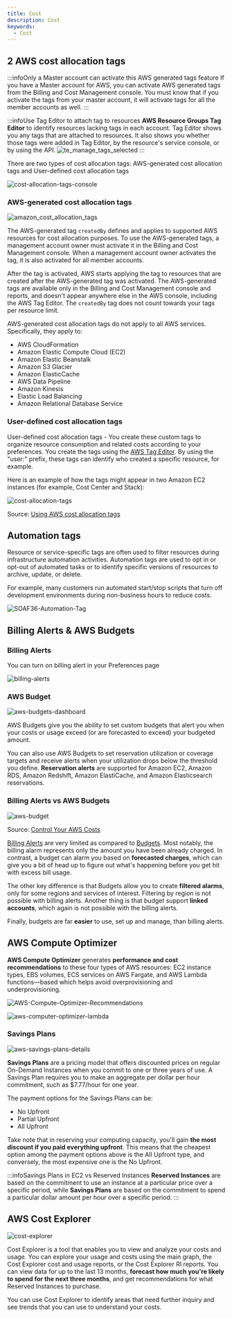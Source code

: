 ```yaml
---
title: Cost
description: Cost
keywords:
  - Cost
---
```


## 2 AWS cost allocation tags

:::infoOnly a Master account can activate this AWS generated tags feature
If you have a Master account for AWS, you can activate AWS generated tags from the Billing and Cost Management console. You must know that if you activate the tags from your master account, it will activate tags for all the member accounts as well.
:::

:::infoUse Tag Editor to attach tag to resources
**AWS Resource Groups Tag Editor** to identify resources lacking tags in each account. Tag Editor shows you any tags that are attached to resources. It also shows you whether those tags were added in Tag Editor, by the resource's service console, or by using the API.
![te_manage_tags_selected](/img/aws/management/cost/te_manage_tags_selected.png)
:::

There are two types of cost allocation tags: AWS-generated cost allocation tags and User-defined cost allocation tags 

![cost-allocation-tags-console](/img/aws/management/cost/cost-allocation-tags-console.png)

### AWS-generated cost allocation tags

![amazon_cost_allocation_tags](/img/aws/management/cost/amazon_cost_allocation_tags.png)


The AWS-generated tag `createdBy` defines and applies to supported AWS resources for cost allocation purposes. To use the AWS-generated tags, a management account owner must activate it in the Billing and Cost Management console. When a management account owner activates the tag, it is also activated for all member accounts.

After the tag is activated, AWS starts applying the tag to resources that are created after the AWS-generated tag was activated. The AWS-generated tags are available only in the Billing and Cost Management console and reports, and doesn't appear anywhere else in the AWS console, including the AWS Tag Editor. The `createdBy` tag does not count towards your tags per resource limit.

AWS-generated cost allocation tags do not apply to all AWS services. Specifically, they apply to:

- AWS CloudFormation
- Amazon Elastic Compute Cloud (EC2)
- Amazon Elastic Beanstalk
- Amazon S3 Glacier
- Amazon ElasticCache
- AWS Data Pipeline
- Amazon Kinesis
- Elastic Load Balancing
- Amazon Relational Database Service

### User-defined cost allocation tags

User-defined cost allocation tags - You create these custom tags to organize resource consumption and related costs according to your preferences. You create the tags using the [AWS Tag Editor](https://docs.aws.amazon.com/awsconsolehelpdocs/latest/gsg/tag-editor.html). By using the "user:" prefix, these tags can identify who created a specific resource, for example.

Here is an example of how the tags might appear in two Amazon EC2 instances (for example, Cost Center and Stack):

![cost-allocation-tags](/img/aws/other/cost-allocation-tags.png)

Source: [Using AWS cost allocation tags](https://docs.aws.amazon.com/awsaccountbilling/latest/aboutv2/cost-alloc-tags.html)

## Automation tags

Resource or service-specific tags are often used to filter resources during infrastructure automation activities. Automation tags are used to opt in or opt-out of automated tasks or to identify specific versions of resources to archive, update, or delete. 

For example, many customers run automated start/stop scripts that turn off development environments during non-business hours to reduce costs.

![SOAF36-Automation-Tag](/img/aws/management/cost/SOAF36-Automation-Tags.png)


## Billing Alerts & AWS Budgets

### Billing Alerts

You can turn on billing alert in your Preferences page

![billing-alerts](/img/aws/management/cost/billing-alerts.png)

### AWS Budget

![aws-budgets-dashboard](/img/aws/management/cost/aws-budgets-dashboard.png)

AWS Budgets give you the ability to set custom budgets that alert you when your costs or usage exceed (or are forecasted to exceed) your budgeted amount.

You can also use AWS Budgets to set reservation utilization or coverage targets and receive alerts when your utilization drops below the threshold you define. **Reservation alerts** are supported for Amazon EC2, Amazon RDS, Amazon Redshift, Amazon ElastiCache, and Amazon Elasticsearch reservations.

### Billing Alerts vs AWS Budgets

![aws-budget](/img/aws/management/cost/aws-budget.png)

Source: [Control Your AWS Costs](https://aws.amazon.com/getting-started/hands-on/control-your-costs-free-tier-budgets/)

[Billing Alerts](https://docs.aws.amazon.com/AmazonCloudWatch/latest/monitoring/monitor_estimated_charges_with_cloudwatch.html#creating_billing_alarm_with_wizard) are very limited as compared to [Budgets](https://docs.aws.amazon.com/awsaccountbilling/latest/aboutv2/budgets-managing-costs.html). Most notably, the billing alarm represents only the amount you have been already charged. In contrast, a budget can alarm you based on **forecasted charges**, which can give you a bit of head up to figure out what's happening before you get hit with excess bill usage.

The other key difference is that Budgets allow you to create **filtered alarms**, only for some regions and services of interest. Filtering by region is not possible with billing alerts. Another thing is that budget support **linked accounts**, which again is not possible with the billing alerts.

Finally, budgets are far **easier** to use, set up and manage, than billing alerts.


## AWS Compute Optimizer

**AWS Compute Optimizer** generates **performance and cost recommendations** to these four  types of AWS resources: EC2 instance types, EBS volumes, ECS services on AWS Fargate, and AWS Lambda functions—based which helps avoid overprovisioning and underprovisioning.

![AWS-Compute-Optimizer-Recommendations](/img/aws/management/cost/AWS-Compute-Optimizer-Recommendations.png)

![aws-computer-optimizer-lambda](/img/aws/management/cost/aws-computer-optimizer-lambda.png)

### Savings Plans

![aws-savings-plans-details](/img/aws/management/cost/aws-savings-plans-details.jpg)

**Savings Plans** are a pricing model that offers discounted prices on regular On-Demand Instances when you commit to one or three years of use. A Savings Plan requires you to make an aggregate per dollar per hour commitment, such as $7.77/hour for one year.

The payment options for the Savings Plans can be:

- No Upfront
- Partial Upfront
- All Upfront

Take note that in reserving your computing capacity, you'll gain **the most discount if you paid everything upfront**. This means that the cheapest option among the payment options above is the All Upfront type, and conversely, the most expensive one is the No Upfront.

:::infoSavings Plans in EC2 vs Reserved Instances
**Reserved Instances** are based on the commitment to use an instance at a particular price over a specific period, while **Savings Plans** are based on the commitment to spend a particular dollar amount per hour over a specific period.
:::

## AWS Cost Explorer

![cost-explorer](/img/aws/management/cost/cost-explorer.png)

Cost Explorer is a tool that enables you to view and analyze your costs and usage. You can explore your usage and costs using the main graph, the Cost Explorer cost and usage reports, or the Cost Explorer RI reports. You can view data for up to the last 13 months, **forecast how much you're likely to spend for the next three months**, and get recommendations for what Reserved Instances to purchase. 

You can use Cost Explorer to identify areas that need further inquiry and see trends that you can use to understand your costs.